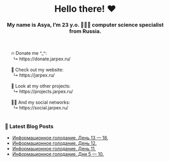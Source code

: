 <h1 align="center"> Hello there! ❤️</h1>
<h3 align="center">My name is Asya, I’m 23 y.o. 👩🏻‍💻 computer science specialist from Russia.</h3>
<br/>
<br/>
&nbsp;&nbsp;&nbsp;&nbsp;&nbsp;🔥 Donate me ^_^:<br/>
&nbsp;&nbsp;&nbsp;&nbsp;&nbsp;&nbsp;&nbsp;↳ https://donate.jarpex.ru/
<br/>
<br/>
&nbsp;&nbsp;&nbsp;&nbsp;&nbsp;🌸 Check out my website:<br/>
&nbsp;&nbsp;&nbsp;&nbsp;&nbsp;&nbsp;&nbsp;↳ https://jarpex.ru/
<br/>
<br/>
&nbsp;&nbsp;&nbsp;&nbsp;&nbsp;🌱 Look at my other projects:<br/>
&nbsp;&nbsp;&nbsp;&nbsp;&nbsp;&nbsp;&nbsp;↳ https://projects.jarpex.ru/
<br/>
<br/>
&nbsp;&nbsp;&nbsp;&nbsp;&nbsp;👧🏻 And my social networks:<br/>
&nbsp;&nbsp;&nbsp;&nbsp;&nbsp;&nbsp;&nbsp;↳ https://social.jarpex.ru/
<br/>
<br/>

### 📕 Latest Blog Posts

<!-- BLOG-POST-LIST:START -->
- [Информационное голодание. День 13 — 18.](https://blog.jarpex.ru/%d0%b8%d0%bd%d1%84%d0%be%d1%80%d0%bc%d0%b0%d1%86%d0%b8%d0%be%d0%bd%d0%bd%d0%be%d0%b5-%d0%b3%d0%be%d0%bb%d0%be%d0%b4%d0%b0%d0%bd%d0%b8%d0%b5-%d0%b4%d0%b5%d0%bd%d1%8c-13-18/)
- [Информационное голодание. День 12.](https://blog.jarpex.ru/%d0%b8%d0%bd%d1%84%d0%be%d1%80%d0%bc%d0%b0%d1%86%d0%b8%d0%be%d0%bd%d0%bd%d0%be%d0%b5-%d0%b3%d0%be%d0%bb%d0%be%d0%b4%d0%b0%d0%bd%d0%b8%d0%b5-%d0%b4%d0%b5%d0%bd%d1%8c-12/)
- [Информационное голодание. День 11.](https://blog.jarpex.ru/%d0%b8%d0%bd%d1%84%d0%be%d1%80%d0%bc%d0%b0%d1%86%d0%b8%d0%be%d0%bd%d0%bd%d0%be%d0%b5-%d0%b3%d0%be%d0%bb%d0%be%d0%b4%d0%b0%d0%bd%d0%b8%d0%b5-%d0%b4%d0%b5%d0%bd%d1%8c-11/)
- [Информационное голодание. Дни 5 — 10.](https://blog.jarpex.ru/%d0%b8%d0%bd%d1%84%d0%be%d1%80%d0%bc%d0%b0%d1%86%d0%b8%d0%be%d0%bd%d0%bd%d0%be%d0%b5-%d0%b3%d0%be%d0%bb%d0%be%d0%b4%d0%b0%d0%bd%d0%b8%d0%b5-%d0%b4%d0%bd%d0%b8-5-10/)
<!-- BLOG-POST-LIST:END -->
